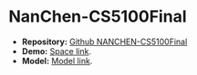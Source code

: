# NanChen-CS5100Final
- **Repository:** [Github NANCHEN-CS5100Final](https://github.com/MIA2022/NANCHEN-CS5100Final)
- **Demo:** [Space link](https://huggingface.co/spaces/Mia2024/CS5100TextSummarization).
- **Model:** [Model link](https://huggingface.co/Mia2024/CS5100TextSummarization).
